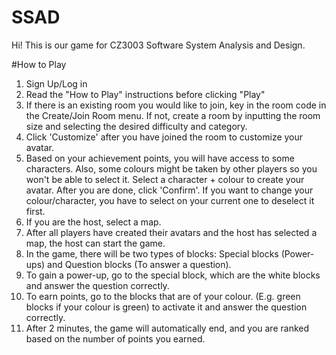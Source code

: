 # SSAD

Hi! This is our game for CZ3003 Software System Analysis and Design. 

#How to Play

1. Sign Up/Log in
2. Read the "How to Play" instructions before clicking "Play"
3. If there is an existing room you would like to join, key in the room code in the Create/Join Room menu. If not, create a room by inputting the room size and selecting the desired difficulty and category.
4. Click 'Customize' after you have joined the room to customize your avatar.
5. Based on your achievement points, you will have access to some characters. Also, some colours might be taken by other players so you won't be able to select it. Select a character + colour to create your avatar. After you are done, click 'Confirm'. If you want to change your colour/character, you have to select on your current one to deselect it first.
6. If you are the host, select a map.
7. After all players have created their avatars and the host has selected a map, the host can start the game.
8. In the game, there will be two types of blocks: Special blocks (Power-ups) and Question blocks (To answer a question).
9. To gain a power-up, go to the special block, which are the white blocks and answer the question correctly.
10. To earn points, go to the blocks that are of your colour. (E.g. green blocks if your colour is green) to activate it and answer the question correctly.
11. After 2 minutes, the game will automatically end, and you are ranked based on the number of points you earned.
